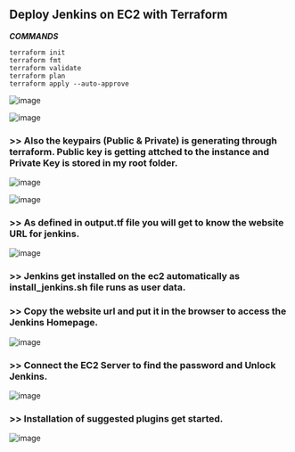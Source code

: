 ## Deploy Jenkins on EC2 with Terraform

***COMMANDS***

`````
terraform init
terraform fmt
terraform validate
terraform plan
terraform apply --auto-approve
`````
![image](https://github.com/howdycloudyarsh/TIF_Sprint1/assets/133496386/6ee24d9f-9ea9-4cb8-97db-e0932038f259)

![image](https://github.com/howdycloudyarsh/TIF_Sprint1/assets/133496386/432d1941-364f-4031-a7ba-5a7d7b51ac24)

### >> Also the keypairs (Public & Private) is generating through terraform. Public key is getting attched to the instance and Private Key is stored in my root folder.

![image](https://github.com/howdycloudyarsh/TIF_Sprint1/assets/133496386/0cacf23e-91ab-42f7-bde7-7948188808db)

![image](https://github.com/howdycloudyarsh/TIF_Sprint1/assets/133496386/64c3f0ca-dad9-4d5b-bf25-3b5d84b1eeb9)


### >> As defined in output.tf file you will get to know the website URL for jenkins.

![image](https://github.com/howdycloudyarsh/TIF_Sprint1/assets/133496386/89f1948a-d683-48b4-9036-bfb930204c95)

### >> Jenkins get installed on the ec2 automatically as install_jenkins.sh file runs as user data.

### >> Copy the website url and put it in the browser to access the Jenkins Homepage.

![image](https://github.com/howdycloudyarsh/TIF_Sprint1/assets/133496386/dadc2784-c0ae-4a1c-80a7-fea66de42a6b)

### >> Connect the EC2 Server to find the password and Unlock Jenkins.

![image](https://github.com/howdycloudyarsh/TIF_Sprint1/assets/133496386/b20072b0-7e6e-4e31-a212-506ccad183f6)

### >> Installation of suggested plugins get started.

![image](https://github.com/howdycloudyarsh/TIF_Sprint1/assets/133496386/7ab23a14-3d1f-44a8-a512-7bcc0625723b)





